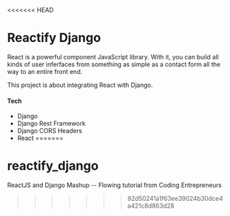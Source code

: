 <<<<<<< HEAD
# Reactify Django

React is a powerful component JavaScript library. With it, you can build all kinds of user inferfaces from something as simple as a contact form all the way to an entire front end.

This project is about integrating React with Django.

#### Tech
- Django
- Django Rest Framework
- Django CORS Headers
- React
=======
# reactify_django
ReactJS and Django Mashup -- Flowing tutorial from Coding Entrepreneurs
>>>>>>> 92d50241a1f63ee39024b30dce4a421c8d863d28
